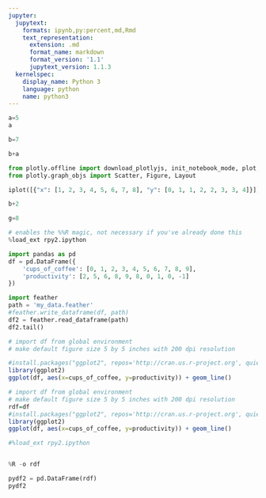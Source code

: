 ```yaml
---
jupyter:
  jupytext:
    formats: ipynb,py:percent,md,Rmd
    text_representation:
      extension: .md
      format_name: markdown
      format_version: '1.1'
      jupytext_version: 1.1.3
  kernelspec:
    display_name: Python 3
    language: python
    name: python3
---
```


```python
a=5
a
```

```python
b=7
```

```python
b+a
```






```python
from plotly.offline import download_plotlyjs, init_notebook_mode, plot, iplot
from plotly.graph_objs import Scatter, Figure, Layout

iplot([{"x": [1, 2, 3, 4, 5, 6, 7, 8], "y": [0, 1, 1, 2, 2, 3, 3, 4]}])
```


```python
b+2
```

```python
g=8
```

```python
# enables the %%R magic, not necessary if you've already done this
%load_ext rpy2.ipython

import pandas as pd
df = pd.DataFrame({
    'cups_of_coffee': [0, 1, 2, 3, 4, 5, 6, 7, 8, 9],
    'productivity': [2, 5, 6, 8, 9, 8, 0, 1, 0, -1]
})

```

```python
import feather
path = 'my_data.feather'
#feather.write_dataframe(df, path)
df2 = feather.read_dataframe(path)
df2.tail()
```

```R magic_args="-i df -w 5 -h 5 --units in -r 200"
# import df from global environment
# make default figure size 5 by 5 inches with 200 dpi resolution

#install.packages("ggplot2", repos='http://cran.us.r-project.org', quiet=TRUE)
library(ggplot2)
ggplot(df, aes(x=cups_of_coffee, y=productivity)) + geom_line()

```

```R magic_args="-i df"
# import df from global environment
# make default figure size 5 by 5 inches with 200 dpi resolution
rdf=df
#install.packages("ggplot2", repos='http://cran.us.r-project.org', quiet=TRUE)
library(ggplot2)
ggplot(df, aes(x=cups_of_coffee, y=productivity)) + geom_line()
```

```python
#%load_ext rpy2.ipython


%R -o rdf

pydf2 = pd.DataFrame(rdf)
pydf2
```

```python

```
